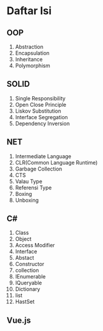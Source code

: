 # Daftar Isi

## OOP

1. Abstraction
2. Encapsulation
3. Inheritance
4. Polymorphism

## SOLID

1. Single Responsibility
2. Open Close Principle
3. Liskov Substitution
4. Interface Segregation
5. Dependency Inversion

## NET

1. Intermediate Language
2. CLR(Common Language Runtime)
3. Garbage Collection
4. CTS
5. Valau Type
6. Referensi Type
7. Boxing
8. Unboxing

## C#

1. Class
2. Object
3. Access Modifier
4. Interface 
5. Abstact
6. Constructor
7. collection
8. IEnumerable
9. IQueryable
10. Dictionary
11. list 
12. HastSet

## Vue.js